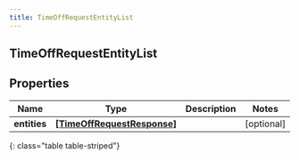 ```yaml
---
title: TimeOffRequestEntityList
---
```

## TimeOffRequestEntityList

## Properties

|Name | Type | Description | Notes|
|------------ | ------------- | ------------- | -------------|
| **entities** | [**[TimeOffRequestResponse]**](TimeOffRequestResponse.html) |  | [optional] |
{: class="table table-striped"}


